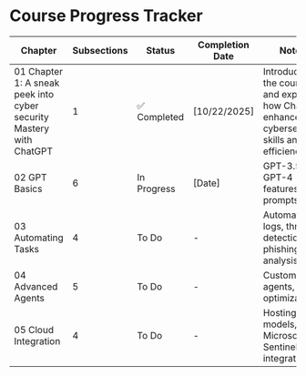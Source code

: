 # Course Progress Tracker

| Chapter | Subsections | Status | Completion Date | Notes |
|---------|------------|--------|----------------|-------|
| 01 Chapter 1: A sneak peek into cyber security Mastery with ChatGPT | 1 | ✅ Completed | [10/22/2025] | Introduces the course and explains how ChatGPT enhances cybersecurity skills and efficiency. |
| 02 GPT Basics | 6 | In Progress | [Date] | GPT-3.5, GPT-4 features, prompts |
| 03 Automating Tasks | 4 | To Do | - | Automating logs, threat detection, phishing analysis |
| 04 Advanced Agents | 5 | To Do | - | Custom GPT agents, optimization |
| 05 Cloud Integration | 4 | To Do | - | Hosting models, Microsoft Sentinel integration |
